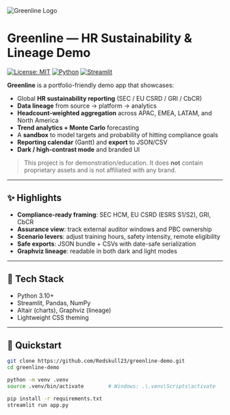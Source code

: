 ![Greenline Logo](app/assets/Greenline_logo.png)

# Greenline — HR Sustainability & Lineage Demo

[![License: MIT](https://img.shields.io/badge/License-MIT-green.svg)](LICENSE)
[![Python](https://img.shields.io/badge/Python-3.10%2B-blue)](#)
[![Streamlit](https://img.shields.io/badge/Streamlit-App-red)](#)

**Greenline** is a portfolio-friendly demo app that showcases:
- Global **HR sustainability reporting** (SEC / EU CSRD / GRI / CbCR)
- **Data lineage** from source → platform → analytics
- **Headcount-weighted aggregation** across APAC, EMEA, LATAM, and North America
- **Trend analytics + Monte Carlo** forecasting
- A **sandbox** to model targets and probability of hitting compliance goals
- **Reporting calendar** (Gantt) and **export** to JSON/CSV
- **Dark / high-contrast mode** and branded UI

> This project is for demonstration/education. It does **not** contain proprietary assets and is not affiliated with any brand.

---

## ✨ Highlights

- **Compliance-ready framing**: SEC HCM, EU CSRD (ESRS S1/S2), GRI, CbCR
- **Assurance view**: track external auditor windows and PBC ownership
- **Scenario levers**: adjust training hours, safety intensity, remote eligibility
- **Safe exports**: JSON bundle + CSVs with date-safe serialization
- **Graphviz lineage**: readable in both dark and light modes

---

## 🧱 Tech Stack

- Python 3.10+
- Streamlit, Pandas, NumPy
- Altair (charts), Graphviz (lineage)
- Lightweight CSS theming

---

## 🚀 Quickstart

```bash
git clone https://github.com/Redskull23/greenline-demo.git
cd greenline-demo

python -m venv .venv
source .venv/bin/activate        # Windows: .\.venv\Scripts\activate

pip install -r requirements.txt
streamlit run app.py
